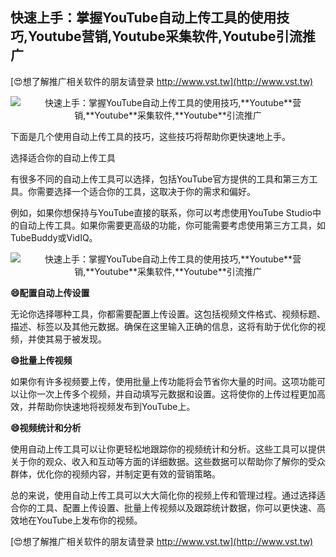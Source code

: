 ## **快速上手：掌握YouTube自动上传工具的使用技巧,**Youtube**营销,**Youtube**采集软件,**Youtube**引流推广**

[😍想了解推广相关软件的朋友请登录 http://www.vst.tw](http://www.vst.tw)

 <center><img src="https://vst.tw/MP4/tuiguang/png/6.png" alt="快速上手：掌握YouTube自动上传工具的使用技巧,**Youtube**营销,**Youtube**采集软件,**Youtube**引流推广"></center>

下面是几个使用自动上传工具的技巧，这些技巧将帮助你更快速地上手。

选择适合你的自动上传工具

有很多不同的自动上传工具可以选择，包括YouTube官方提供的工具和第三方工具。你需要选择一个适合你的工具，这取决于你的需求和偏好。

例如，如果你想保持与YouTube直接的联系，你可以考虑使用YouTube Studio中的自动上传工具。如果你需要更高级的功能，你可能需要考虑使用第三方工具，如TubeBuddy或VidIQ。

 <center><img src="https://vst.tw/MP4/tuiguang/png/7.png" alt="快速上手：掌握YouTube自动上传工具的使用技巧,**Youtube**营销,**Youtube**采集软件,**Youtube**引流推广"></center>

**😄配置自动上传设置**

无论你选择哪种工具，你都需要配置上传设置。这包括视频文件格式、视频标题、描述、标签以及其他元数据。确保在这里输入正确的信息，这将有助于优化你的视频，并使其易于被发现。

**😄批量上传视频**

如果你有许多视频要上传，使用批量上传功能将会节省你大量的时间。这项功能可以让你一次上传多个视频，并自动填写元数据和设置。这将使你的上传过程更加高效，并帮助你快速地将视频发布到YouTube上。

**😄视频统计和分析**

使用自动上传工具可以让你更轻松地跟踪你的视频统计和分析。这些工具可以提供关于你的观众、收入和互动等方面的详细数据。这些数据可以帮助你了解你的受众群体，优化你的视频内容，并制定更有效的营销策略。

总的来说，使用自动上传工具可以大大简化你的视频上传和管理过程。通过选择适合你的工具、配置上传设置、批量上传视频以及跟踪统计数据，你可以更快速、高效地在YouTube上发布你的视频。

[😍想了解推广相关软件的朋友请登录 http://www.vst.tw](http://www.vst.tw)



